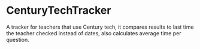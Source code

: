 # CenturyTechTracker
A tracker for teachers that use Century tech, it compares results to last time the teacher checked instead of dates, also calculates average time per question.
